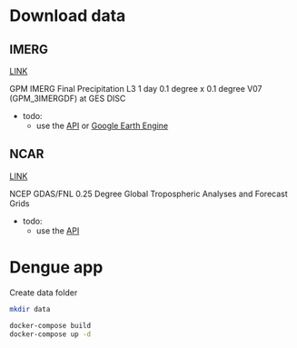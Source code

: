 # Download data

## IMERG

[LINK](https://search.earthdata.nasa.gov/)

GPM IMERG Final Precipitation L3 1 day 0.1 degree x 0.1 degree V07 (GPM_3IMERGDF) at GES DISC

- todo:
    * use the [API](https://gpm-api.readthedocs.io/en/latest/index.html) or [Google Earth Engine](https://developers.google.com/earth-engine/datasets/catalog/NASA_GPM_L3_IMERG_V07#description)

## NCAR

[LINK](https://rda.ucar.edu/datasets/d083003/)

NCEP GDAS/FNL 0.25 Degree Global Tropospheric Analyses and Forecast Grids

- todo:
    * use the [API](https://github.com/NCAR/rda-apps-clients/tree/main)

# Dengue app

Create data folder

```bash
mkdir data
```

```bash
docker-compose build
docker-compose up -d
```
